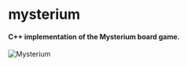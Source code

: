 # mysterium


#### C++ implementation of the Mysterium board game. 
![Mysterium](https://geekandsundry.com/wp-content/uploads/2015/09/Mysterium-Feature-962x545.jpg)
